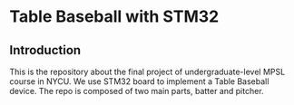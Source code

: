 # Table Baseball with STM32

## Introduction
This is the repository about the final project of undergraduate-level MPSL course in NYCU. We use STM32 board to implement a Table Baseball device. The repo is composed of two main parts, batter and pitcher.
